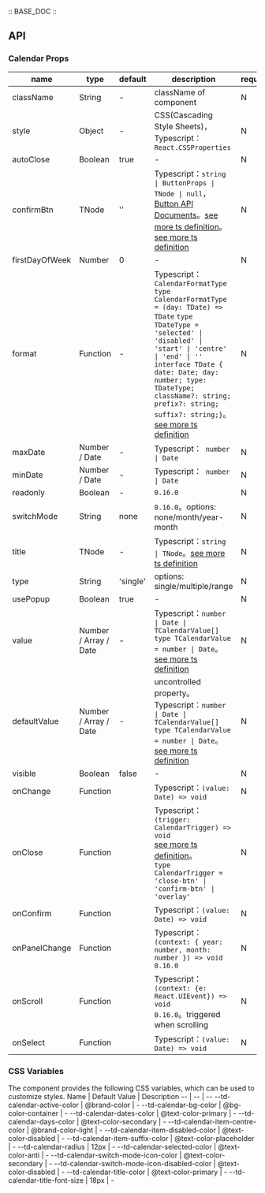:: BASE_DOC ::

## API

### Calendar Props

name | type | default | description | required
-- | -- | -- | -- | --
className | String | - | className of component | N
style | Object | - | CSS(Cascading Style Sheets)，Typescript：`React.CSSProperties` | N
autoClose | Boolean | true | \- | N
confirmBtn | TNode | '' | Typescript：`string \| ButtonProps \| TNode \| null`，[Button API Documents](./button?tab=api)。[see more ts definition](https://github.com/Tencent/tdesign-mobile-react/blob/develop/src/common.ts)。[see more ts definition](https://github.com/Tencent/tdesign-mobile-react/tree/develop/src/calendar/type.ts) | N
firstDayOfWeek | Number | 0 | \- | N
format | Function | - | Typescript：`CalendarFormatType ` `type CalendarFormatType = (day: TDate) => TDate` `type TDateType = 'selected' \| 'disabled' \| 'start' \| 'centre' \| 'end' \| ''` `interface TDate { date: Date; day: number; type: TDateType; className?: string; prefix?: string; suffix?: string;}`。[see more ts definition](https://github.com/Tencent/tdesign-mobile-react/tree/develop/src/calendar/type.ts) | N
maxDate | Number / Date | - | Typescript：` number \| Date` | N
minDate | Number / Date | - | Typescript：` number \| Date` | N
readonly | Boolean | - | `0.16.0` | N
switchMode | String | none | `0.16.0`。options: none/month/year-month | N
title | TNode | - | Typescript：`string \| TNode`。[see more ts definition](https://github.com/Tencent/tdesign-mobile-react/blob/develop/src/common.ts) | N
type | String | 'single' | options: single/multiple/range | N
usePopup | Boolean | true | \- | N
value | Number / Array / Date | - | Typescript：`number \| Date \| TCalendarValue[]` `type TCalendarValue = number \| Date`。[see more ts definition](https://github.com/Tencent/tdesign-mobile-react/tree/develop/src/calendar/type.ts) | N
defaultValue | Number / Array / Date | - | uncontrolled property。Typescript：`number \| Date \| TCalendarValue[]` `type TCalendarValue = number \| Date`。[see more ts definition](https://github.com/Tencent/tdesign-mobile-react/tree/develop/src/calendar/type.ts) | N
visible | Boolean | false | \- | N
onChange | Function |  | Typescript：`(value: Date) => void`<br/> | N
onClose | Function |  | Typescript：`(trigger: CalendarTrigger) => void`<br/>[see more ts definition](https://github.com/Tencent/tdesign-mobile-react/tree/develop/src/calendar/type.ts)。<br/>`type CalendarTrigger = 'close-btn' \| 'confirm-btn' \| 'overlay'`<br/> | N
onConfirm | Function |  | Typescript：`(value: Date) => void`<br/> | N
onPanelChange | Function |  | Typescript：`(context: { year: number, month: number }) => void`<br/>`0.16.0` | N
onScroll | Function |  | Typescript：`(context: {e: React.UIEvent}) => void`<br/>`0.16.0`。triggered when scrolling | N
onSelect | Function |  | Typescript：`(value: Date) => void`<br/> | N

### CSS Variables

The component provides the following CSS variables, which can be used to customize styles.
Name | Default Value | Description 
-- | -- | --
--td-calendar-active-color | @brand-color | - 
--td-calendar-bg-color | @bg-color-container | - 
--td-calendar-dates-color | @text-color-primary | - 
--td-calendar-days-color | @text-color-secondary | - 
--td-calendar-item-centre-color | @brand-color-light | - 
--td-calendar-item-disabled-color | @text-color-disabled | - 
--td-calendar-item-suffix-color | @text-color-placeholder | - 
--td-calendar-radius | 12px | - 
--td-calendar-selected-color | @text-color-anti | - 
--td-calendar-switch-mode-icon-color | @text-color-secondary | - 
--td-calendar-switch-mode-icon-disabled-color | @text-color-disabled | - 
--td-calendar-title-color | @text-color-primary | - 
--td-calendar-title-font-size | 18px | - 
